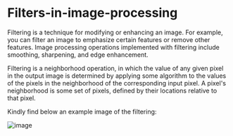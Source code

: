 # Filters-in-image-processing
Filtering is a technique for modifying or enhancing an image. For example, you can filter an image to emphasize certain features or remove other features. Image processing operations implemented with filtering include smoothing, sharpening, and edge enhancement.

Filtering is a neighborhood operation, in which the value of any given pixel in the output image is determined by applying some algorithm to the values of the pixels in the neighborhood of the corresponding input pixel. A pixel's neighborhood is some set of pixels, defined by their locations relative to that pixel.


Kindly find below an example image of the filtering:

![image](https://user-images.githubusercontent.com/63282184/166132327-559ca339-b852-4d42-a2ad-66a2dbca0a0c.png)
